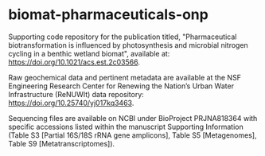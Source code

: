 # biomat-pharmaceuticals-onp
Supporting code repository for the publication titled, "Pharmaceutical biotransformation is influenced by photosynthesis and microbial nitrogen cycling in a benthic wetland biomat", available at: https://doi.org/10.1021/acs.est.2c03566. 

Raw geochemical data and pertinent metadata are available at the NSF Engineering Research Center for Renewing the Nation’s Urban Water Infrastructure (ReNUWIt) data repository: https://doi.org/10.25740/yj017kq3463. 

Sequencing files are available on NCBI under BioProject PRJNA818364 with specific accessions listed within the manuscript Supporting Information (Table S3 [Partial 16S/18S rRNA gene amplicons], Table S5 [Metagenomes], Table S9 [Metatranscriptomes]). 
